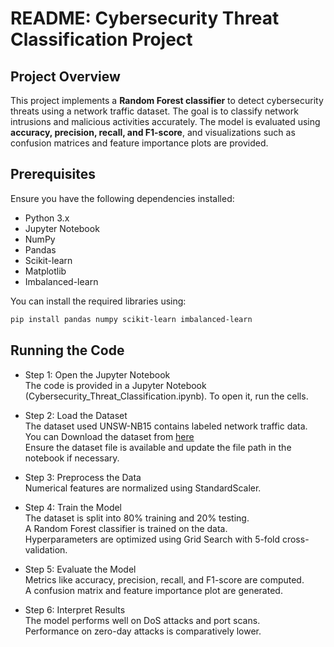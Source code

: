 # README: Cybersecurity Threat Classification Project

## Project Overview
This project implements a **Random Forest classifier** to detect cybersecurity threats using a network traffic dataset. The goal is to classify network intrusions and malicious activities accurately. The model is evaluated using **accuracy, precision, recall, and F1-score**, and visualizations such as confusion matrices and feature importance plots are provided.

## Prerequisites
Ensure you have the following dependencies installed:

- Python 3.x
- Jupyter Notebook
- NumPy
- Pandas
- Scikit-learn
- Matplotlib
- Imbalanced-learn

You can install the required libraries using:
```sh
pip install pandas numpy scikit-learn imbalanced-learn
```
## Running the Code

- Step 1: Open the Jupyter Notebook  
The code is provided in a Jupyter Notebook (Cybersecurity_Threat_Classification.ipynb). To open it, run the cells.

- Step 2: Load the Dataset  
The dataset used UNSW-NB15 contains labeled network traffic data.  
You can Download the dataset from [here](https://research.unsw.edu.au/projects/unsw-nb15-dataset)  
Ensure the dataset file is available and update the file path in the notebook if necessary.

- Step 3: Preprocess the Data  
Numerical features are normalized using StandardScaler.

- Step 4: Train the Model  
The dataset is split into 80% training and 20% testing.  
A Random Forest classifier is trained on the data.  
Hyperparameters are optimized using Grid Search with 5-fold cross-validation.

- Step 5: Evaluate the Model  
Metrics like accuracy, precision, recall, and F1-score are computed.  
A confusion matrix and feature importance plot are generated.  

- Step 6: Interpret Results  
The model performs well on DoS attacks and port scans.  
Performance on zero-day attacks is comparatively lower.  
